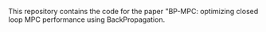 This repository contains the code for the paper "BP-MPC: optimizing closed loop MPC performance using BackPropagation.

